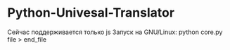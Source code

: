 # Python-Univesal-Translator
Cейчас поддерживается только js
Запуск на GNU/Linux: 
  python core.py file > end_file
